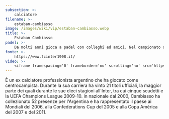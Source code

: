```yaml
---
subsection: >-
    calciatore
filename: >-
    estaban-cambiasso
image: /images/wiki/vip/estaban-cambiasso.webp
title: >-
    Estaban Cambiasso
padel: >-
    Da molti anni gioca a padel con colleghi ed amici. Nel campionato della scorsa stagione ha partecipato ai campionati nazionali di Serie C con la squadra Quanta Club di Milano.
fonte: >-
    https://www.fcinter1908.it/
video: >-
    <iframe framespacing='0' frameborder='no' scrolling='no' src='https://video.gazzetta.it/video-embed/1571919?allowfullscreen=true' width='100%' height='340' allowfullscreen></iframe>
---
```

È un ex calciatore professionista argentino che ha giocato come centrocampista. Durante la sua carriera ha vinto 21 titoli ufficiali, la maggior parte dei quali durante le sue dieci stagioni all'Inter, tra cui cinque scudetti e la UEFA Champions League 2009-10. in nazionale dal 2000, Cambiasso ha collezionato 52 presenze per l'Argentina e ha rappresentato il paese ai Mondiali del 2006, alla Confederations Cup del 2005 e alla Copa América del 2007 e del 2011.